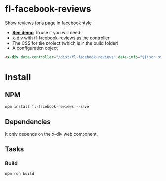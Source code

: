 # fl-facebook-reviews

Show reviews for a page in facebook style

- **[See demo](https://fourlabsldn.github.io/fl-facebook-reviews)**
To use it you will need:
- [x-div](https://github.com/fourlabsldn/x-div) with fl-facebook-reviews as the controller
- The CSS for the project (which is in the build folder)
- A configuration object

``` HTML
<x-div data-controller="/dist/fl-facebook-reviews" data-info="${json string}"></x-div>
```

# Install
## NPM
```
npm install fl-facebook-reviews --save
```

## Dependencies

It only depends on the [x-div](https://github.com/fourlabsldn/x-div) web component.

## Tasks

### Build
```
npm run build
```
